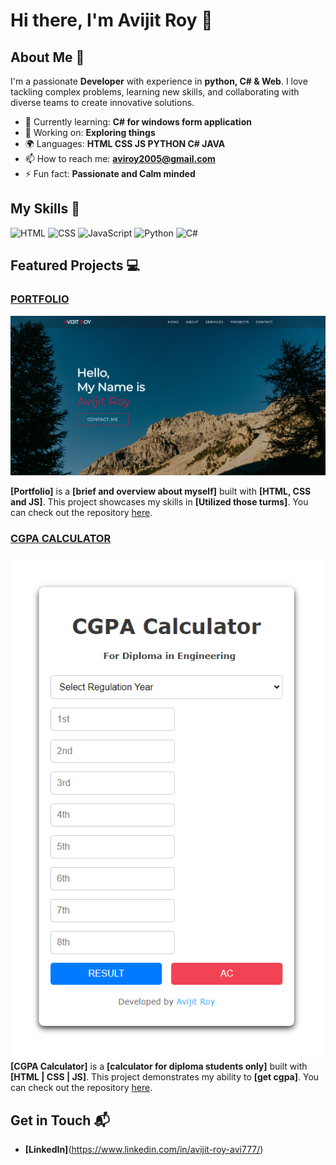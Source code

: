 # Hi there, I'm Avijit Roy 👋

## About Me 🚀

I'm a passionate **Developer** with experience in **python, C# & Web**. I love tackling complex problems, learning new skills, and collaborating with diverse teams to create innovative solutions.

- 🌱 Currently learning: **C# for windows form application**
- 🔭 Working on: **Exploring things**
- 🌍 Languages: **HTML CSS JS PYTHON C# JAVA**
- 📫 How to reach me: **aviroy2005@gmail.com**
- ⚡ Fun fact: **Passionate and Calm minded**

## My Skills 🧠

![HTML](https://img.shields.io/badge/-HTML-E34F26?style=flat-square&logo=html5&logoColor=white)
![CSS](https://img.shields.io/badge/-CSS-1572B6?style=flat-square&logo=css3&logoColor=white)
![JavaScript](https://img.shields.io/badge/-JavaScript-F7DF1E?style=flat-square&logo=javascript&logoColor=black)
![Python](https://img.shields.io/badge/Python-FFD43B?style=for-the-badge&logo=python&logoColor=blue)
![C#](https://img.shields.io/badge/C%23-239120?style=for-the-badge&logo=csharp&logoColor=white)


## Featured Projects 💻

### [PORTFOLIO](https://royavi21.github.io/Avijit_Portfolio/)

![Project 1 Screenshot](https://github.com/royavi21/project_picture/blob/main/Screenshot%202024-12-15%20223933.png)

**[Portfolio]** is a **[brief and overview about myself]** built with **[HTML, CSS and JS]**. This project showcases my skills in **[Utilized those turms]**. You can check out the repository [here](https://royavi21.github.io/Avijit_Portfolio/).



### [CGPA CALCULATOR](https://royavi21.github.io/Diploma_CGPA_Calculator/)

![Project 1 Screenshot](https://github.com/royavi21/project_picture/blob/main/Screenshot%202024-12-15%20232351.png)
**[CGPA Calculator]** is a **[calculator for diploma students only]** built with **[HTML | CSS | JS]**. This project demonstrates my ability to **[get cgpa]**. You can check out the repository [here](https://royavi21.github.io/Diploma_CGPA_Calculator/).


## Get in Touch 📬

- **[LinkedIn]**(https://www.linkedin.com/in/avijit-roy-avi777/)



